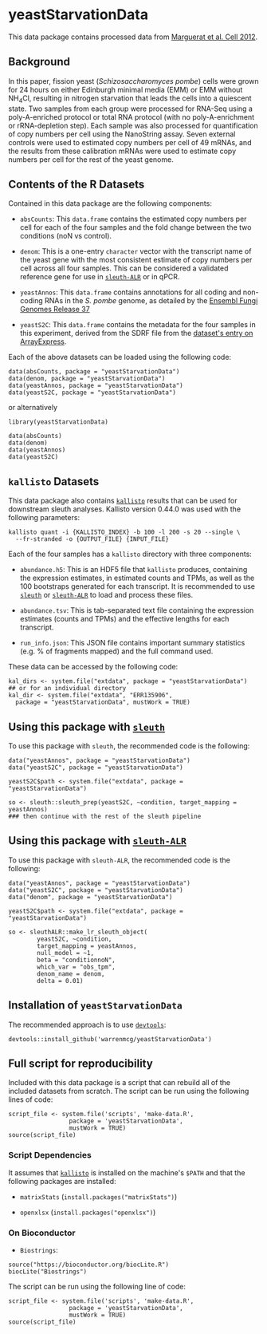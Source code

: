 # yeastStarvationData

This data package contains processed data from [Marguerat et al. Cell 2012](https://doi.org/10.1016/j.cell.2012.09.019).

## Background

In this paper, fission yeast (*Schizosaccharomyces pombe*) cells were grown for 24 hours on either Edinburgh minimal media (EMM)
or EMM without NH<sub>4</sub>Cl, resulting in nitrogen starvation that leads the cells into a quiescent state. Two samples
from each group were processed for RNA-Seq using a poly-A-enriched protocol or total RNA protocol (with no poly-A-enrichment or
rRNA-depletion step). Each sample was also processed for quantification of copy numbers per cell using the NanoString assay.
Seven external controls were used to estimated copy numbers per cell of 49 mRNAs, and the results from these calibration mRNAs
were used to estimate copy numbers per cell for the rest of the yeast genome.

## Contents of the R Datasets

Contained in this data package are the following components:
+ `absCounts`: This `data.frame` contains the estimated copy numbers per cell for each of the four samples and the fold change
between the two conditions (noN vs control).

+ `denom`: This is a one-entry `character` vector with the transcript name of the yeast gene with the most consistent estimate
of copy numbers per cell across all four samples. This can be considered a validated reference gene for use in
[`sleuth-ALR`](https://github.com/warrenmcg/sleuth-ALR) or in qPCR.

+ `yeastAnnos`: This `data.frame` contains annotations for all coding and non-coding RNAs in the *S. pombe* genome, as
detailed by the [Ensembl Fungi Genomes Release 37](http://oct2017-fungi.ensembl.org/)

+ `yeastS2C`: This `data.frame` contains the metadata for the four samples in this experiment, derived from the SDRF file
from the [dataset's entry on ArrayExpress](https://www.ebi.ac.uk/arrayexpress/experiments/E-MTAB-1154/).

Each of the above datasets can be loaded using the following code:
```
data(absCounts, package = "yeastStarvationData")
data(denom, package = "yeastStarvationData")
data(yeastAnnos, package = "yeastStarvationData")
data(yeastS2C, package = "yeastStarvationData")
```
or alternatively
```
library(yeastStarvationData)

data(absCounts)
data(denom)
data(yeastAnnos)
data(yeastS2C)
```

## `kallisto` Datasets

This data package also contains [`kallisto`](https://github.com/pachterlab/kallisto) results that can be used for
downstream sleuth analyses. Kallisto version 0.44.0 was used with the following parameters:
```
kallisto quant -i {KALLISTO_INDEX} -b 100 -l 200 -s 20 --single \
  --fr-stranded -o {OUTPUT_FILE} {INPUT_FILE}
```

Each of the four samples has a `kallisto` directory with three components:
+ `abundance.h5`: This is an HDF5 file that `kallisto` produces, containing the expression estimates, in estimated counts and TPMs,
as well as the 100 bootstraps generated for each transcript. It is recommended to use [`sleuth`](https://github.com/pachterlab/sleuth)
or [`sleuth-ALR`](https://github.com/warrenmcg/sleuth-ALR) to load and process these files.

+ `abundance.tsv`: This is tab-separated text file containing the expression estimates (counts and TPMs) and the effective lengths
for each transcript.

+ `run_info.json`: This JSON file contains important summary statistics (e.g. % of fragments mapped) and the full command used.

These data can be accessed by the following code:
```
kal_dirs <- system.file("extdata", package = "yeastStarvationData")
## or for an individual directory
kal_dir <- system.file("extdata", "ERR135906",
  package = "yeastStarvationData", mustWork = TRUE)
```

## Using this package with [`sleuth`](https://github.com/pachterlab/sleuth)

To use this package with `sleuth`, the recommended code is the following:
```
data("yeastAnnos", package = "yeastStarvationData")
data("yeastS2C", package = "yeastStarvationData")

yeastS2C$path <- system.file("extdata", package = "yeastStarvationData")

so <- sleuth::sleuth_prep(yeastS2C, ~condition, target_mapping = yeastAnnos)
### then continue with the rest of the sleuth pipeline
```

## Using this package with [`sleuth-ALR`](https://github.com/warrenmcg/sleuth-ALR)

To use this package with `sleuth-ALR`, the recommended code is the following:
```
data("yeastAnnos", package = "yeastStarvationData")
data("yeastS2C", package = "yeastStarvationData")
data("denom", package = "yeastStarvationData")

yeastS2C$path <- system.file("extdata", package = "yeastStarvationData")

so <- sleuthALR::make_lr_sleuth_object(
        yeastS2C, ~condition,
        target_mapping = yeastAnnos,
        null_model = ~1,
        beta = "conditionnoN",
        which_var = "obs_tpm",
        denom_name = denom,
        delta = 0.01)
```

## Installation of `yeastStarvationData`

The recommended approach is to use [`devtools`](https://github.com/r-lib/devtools):
```
devtools::install_github('warrenmcg/yeastStarvationData')
```

## Full script for reproducibility

Included with this data package is a script that can rebuild all of the included datasets from scratch.
The script can be run using the following lines of code:
```
script_file <- system.file('scripts', 'make-data.R',
                 package = 'yeastStarvationData',
                 mustWork = TRUE)
source(script_file)
```

### Script Dependencies
It assumes that [`kallisto`](https://github.com/pachterlab/kallisto) is installed on the
machine's `$PATH` and that the following packages are installed:

+ `matrixStats` (`install.packages("matrixStats")`)

+ `openxlsx` (`install.packages("openxlsx")`)

### On Bioconductor
+ `Biostrings`:
```
source("https://bioconductor.org/biocLite.R")
biocLite("Biostrings")
```

The script can be run using the following line of code:
```
script_file <- system.file('scripts', 'make-data.R',
                 package = 'yeastStarvationData',
                 mustWork = TRUE)
source(script_file)
```

